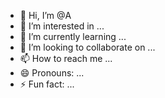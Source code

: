 - 👋 Hi, I’m @A
- 👀 I’m interested in ...
- 🌱 I’m currently learning ...
- 💞️ I’m looking to collaborate on ...
- 📫 How to reach me ...
- 😄 Pronouns: ...
- ⚡ Fun fact: ...

<!---
6352246664/6352246664 is a ✨ special ✨ repository because its `README.md` (this file) appears on your GitHub profile.
You can click the Preview link to take a look at your changes.
--->
